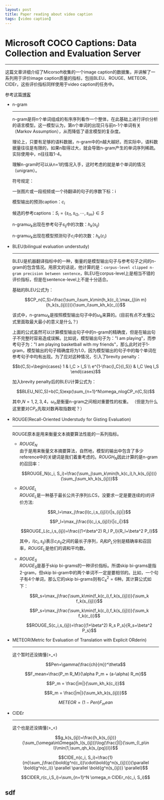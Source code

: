 ```yaml
---
layout: post
title: Paper reading about video caption
tags: [video caption]
---
```


# Microsoft COCO Captions: Data Collection and Evaluation Server  

---
这篇文章详细介绍了Micorsoft收集的一个image caption的数据集，并讲解了一系列用于评价image caption质量的指标，包括BLEU、ROUGE、METEOR、CIDEr，这些评价指标同样使用于video caption的任务中。

参考这篇[博客](https://www.cnblogs.com/Determined22/p/6910277.html)

+ n-gram  
  
  ---
  n-gram是将n个单词组成的有序序列看作一个整体，在此基础上进行评价分析的语言模型。这一模型认为，第n个单词的出现只与前n-1个单词有关（Markov Assumption），从而降低了语言模型的复杂度。

  理论上，只要有足够的语料数据，n-gram中的n越大越好。而实际中，语料数据量往往是有限的，如果n取得过大，就会导致n-gram产生的单词序列稀疏。实际使用中，n往往取1-4。

  理解n-gram时可以从n=1的情况入手，这时考虑的就是单个单词的情况（unigram）。

  符号规定：

  一张图片或一段视频或一个待翻译的句子的序数下标：i

  模型输出的预测caption：$c_i$
  
  候选的参考captions：$S_i = \{s_{i1}, s_{i2}, \cdots, s_{im}\} \in S$
  
  n-gram$\omega_k$出现在参考句子$s_{ij}$中的次数：$h_k(s_{ij})$
  
  n-gram$\omega_k$出现在模型预测句子$c_i$中的次数：$h_k(c_i)$

+ BLEU(bilingual evaluation understudy)  
  
  ---
  BLEU是机器翻译指标中的一种，衡量的是模型输出句子与参考句子之间的n-gram的包含情况。用原文的话说，他计算的是：`corpus-level clipped n-gram precision between sentence`，BLEU在corpus-level上是相当不错的评价指标，但是在sentence-level上不是十分适合。

  基础的BLEU公式为：
  
  $$CP_n(C,S)=\frac{\sum_i\sum_k\min(h_k(c_i),\max_{j\in m}{h_k(s_{ij})})}{\sum_i\sum_kh_k(c_i)}$$
  
  该式中，n-gram$\omega_k$是按照模型输出句子中的$\omega_k$来算的。(目前有点不太懂公式里面取最大最小的意义是什么？)

  上面的公式虽然可以计算模型输出句子中的n-gram的精确度，但是在输出句子不完整时容易造成误解。比如说，模型输出句子为："I am playing"，而参考句子为："I am playing basketball with my friends"，那么此时对于1-gram，模型输出的句子精确度将为1.0，因为模型输出的句子中的每个单词在参考句子中均有出现。为了应对这种情况，引入了brevity penalty：
  
  $$b(C,S)=\begin{cases}
      1 & l_C > l_S \\
      e^{1-\frac{l_C}{l_S}} & l_C \leq l_S
  \end{cases}$$
  
  加入brevity penalty后的BLEU计算公式为：
  
  $$BLEU_N(C,S)=b(C,S)exp(\sum_{n=1}^N\omega_nlogCP_n(C,S))$$
  
  其中,$N=1,2,3,4$，$\omega_n$是衡量n-gram之间相对重要性的权重。
  （但是为什么这里要对$CP_n$先取对数再取指数呢？）

+ ROUGE(Recall-Oriented Understudy for Gisting Evaluation)  
  
  ---
  ROUGE原本是用来衡量文本摘要算法性能的一系列指标。

  + $ROUGE_N$  
    由于是用来衡量文本摘要算法，自然地，模型的输出中包含了多少reference中的关键词是我们着重考虑的。$ROUGH_N$因此计算的是n-gram的召回率：

    $$ROUGE_N(c_i, S_i)=\frac{\sum_j\sum_k\min(h_k(c_i),h_k(s_{ij}))}{\sum_j\sum_kh_k(s_{ij})}$$

  + $ROUGE_L$  
    $ROUGE_L$是一种基于最长公共子序列(LCS，没要求一定是要连续的)的评价方法:  

    $$R_l=\max_j\frac{l(c_i,s_{ij})}{|s_{ij}|}$$

    $$P_l=\max_j\frac{l(c_i,s_{ij})}{|c_i|}$$

    $$ROUGE_L(c_i,s_{ij})=\frac{(1+\beta^2) R_l P_l}{R_l+\beta^2 P_l}$$

    其中，$l(c_i,s_{ij})$表示$c_i$$s_{ij}$之间的最长子序列，$R_l$和$P_L$分别是精确率和召回率，$ROUGE_L$是他们的调和平均数。

  + $ROUGE_S$  
    $ROUGE_S$是基于skip bi-grams的一种评价指标。所谓skip bi-grams是指2-gram，但skip bi-gram中的两个单词不一定是要相邻的。比如，一个句子有4个单词，那么它的skip bi-grams则有$C_4^2=6$种。其计算公式如下：

    $$R_s=\max_j\frac{\sum_k\min(f_k(c_i),f_k(s_{ij}))}{\sum_k f_k(s_{ij})}$$

    $$P_s=\max_j\frac{\sum_k\min(f_k(c_i),f_k(s_{ij}))}{\sum_k f_k(c_i)}$$

    $$ROUGE_S(c_i,s_{ij})=\frac{(1+\beta^2) R_s P_s}{R_s+\beta^2 P_s}$$

+ METEOR(Metric for Evaluation of Translation with Explicit ORderin)  
  
  ---
  这个暂时还没搞懂(>_<)

  $$Pen=\gamma(\frac{ch}{m})^\theta$$
  
  $$F_mean=\frac{P_m R_M}{\alpha P_m + (a-\alpha) R_m}$$
  
  $$P_m = \frac{|m|}{\sum_kh_k(c_i)}$$
  
  $$R_m = \frac{|m|}{\sum_kh_k(s_{ij})}$$
  
  $$METEOR=(1-Pen)F_mean$$

+ CIDEr  
  
  ---
  这个也是还没搞懂(>_<)
  
  $$g_k(s_{ij})=\frac{h_k(s_{ij})}{\sum_{\omega\in\Omega}h_l(s_{ij})}\log(\frac{|I|}{\sum_{I_p\in I}\min(1,\sum_qh_k(s_{pq}))})$$

  $$CIDE_n(c_i, S_i)=\frac{1}{m}\sum_j\frac{\bold{g^n(c_i)}\cdot\bold{g^n(s_{ij})}}{\parallel \bold{g^n(c_i)} \parallel \parallel \bold{g^n(s_{ij})} \parallel}$$

  $$CIDER_r(c_i,S_i)=\sum_{n=1}^N \omega_n CIDEr_n(c_i, S_i)$$

## sdf